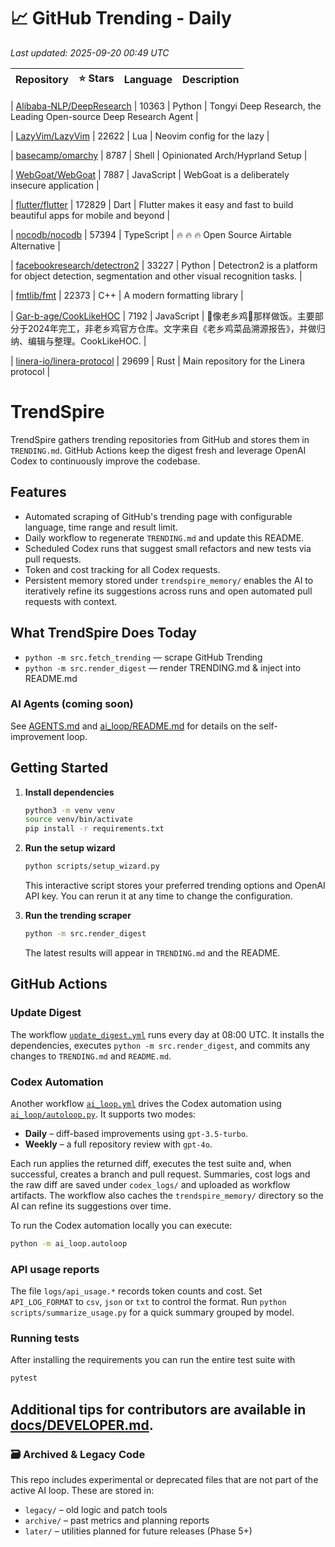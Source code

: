 <!-- TRENDING_START -->
# 📈 GitHub Trending - Daily

_Last updated: 2025-09-20 00:49 UTC_

| Repository | ⭐ Stars | Language | Description |
|------------|--------:|----------|-------------|

| [Alibaba-NLP/DeepResearch](https://github.com/Alibaba-NLP/DeepResearch) | 10363 | Python | Tongyi Deep Research, the Leading Open-source Deep Research Agent |

| [LazyVim/LazyVim](https://github.com/LazyVim/LazyVim) | 22622 | Lua | Neovim config for the lazy |

| [basecamp/omarchy](https://github.com/basecamp/omarchy) | 8787 | Shell | Opinionated Arch/Hyprland Setup |

| [WebGoat/WebGoat](https://github.com/WebGoat/WebGoat) | 7887 | JavaScript | WebGoat is a deliberately insecure application |

| [flutter/flutter](https://github.com/flutter/flutter) | 172829 | Dart | Flutter makes it easy and fast to build beautiful apps for mobile and beyond |

| [nocodb/nocodb](https://github.com/nocodb/nocodb) | 57394 | TypeScript | 🔥 🔥 🔥 Open Source Airtable Alternative |

| [facebookresearch/detectron2](https://github.com/facebookresearch/detectron2) | 33227 | Python | Detectron2 is a platform for object detection, segmentation and other visual recognition tasks. |

| [fmtlib/fmt](https://github.com/fmtlib/fmt) | 22373 | C++ | A modern formatting library |

| [Gar-b-age/CookLikeHOC](https://github.com/Gar-b-age/CookLikeHOC) | 7192 | JavaScript | 🥢像老乡鸡🐔那样做饭。主要部分于2024年完工，非老乡鸡官方仓库。文字来自《老乡鸡菜品溯源报告》，并做归纳、编辑与整理。CookLikeHOC. |

| [linera-io/linera-protocol](https://github.com/linera-io/linera-protocol) | 29699 | Rust | Main repository for the Linera protocol |
<!-- TRENDING_END -->

# TrendSpire

TrendSpire gathers trending repositories from GitHub and stores them in `TRENDING.md`. GitHub Actions keep the digest fresh and leverage OpenAI Codex to continuously improve the codebase.

## Features

- Automated scraping of GitHub's trending page with configurable language, time range and result limit.
- Daily workflow to regenerate `TRENDING.md` and update this README.
- Scheduled Codex runs that suggest small refactors and new tests via pull requests.
- Token and cost tracking for all Codex requests.
- Persistent memory stored under `trendspire_memory/` enables the AI to
  iteratively refine its suggestions across runs and open automated pull
  requests with context.

## What TrendSpire Does Today

- `python -m src.fetch_trending` — scrape GitHub Trending
- `python -m src.render_digest` — render TRENDING.md & inject into README.md

### AI Agents (coming soon)
See [AGENTS.md](./AGENTS.md) and [ai_loop/README.md](./ai_loop/README.md) for details on the self-improvement loop.

## Getting Started

1. **Install dependencies**
   ```bash
   python3 -m venv venv
   source venv/bin/activate
   pip install -r requirements.txt
   ```

2. **Run the setup wizard**
   ```bash
   python scripts/setup_wizard.py
   ```
   This interactive script stores your preferred trending options and OpenAI API key.
   You can rerun it at any time to change the configuration.

3. **Run the trending scraper**
   ```bash
   python -m src.render_digest
   ```
   The latest results will appear in `TRENDING.md` and the README.


## GitHub Actions

### Update Digest

The workflow [`update_digest.yml`](.github/workflows/update_digest.yml) runs every day at 08:00 UTC. It installs the dependencies, executes `python -m src.render_digest`, and commits any changes to `TRENDING.md` and `README.md`.

### Codex Automation

Another workflow [`ai_loop.yml`](.github/workflows/ai_loop.yml) drives the Codex automation using [`ai_loop/autoloop.py`](ai_loop/autoloop.py). It supports two modes:

- **Daily** – diff-based improvements using `gpt-3.5-turbo`.
- **Weekly** – a full repository review with `gpt-4o`.

Each run applies the returned diff, executes the test suite and, when successful, creates a branch and pull request. Summaries, cost logs and the raw diff are saved under `codex_logs/` and uploaded as workflow artifacts. The workflow also caches the `trendspire_memory/` directory so the AI can refine its suggestions over time.

To run the Codex automation locally you can execute:

```bash
python -m ai_loop.autoloop
```

### API usage reports

The file `logs/api_usage.*` records token counts and cost. Set `API_LOG_FORMAT`
to `csv`, `json` or `txt` to control the format. Run `python
scripts/summarize_usage.py` for a quick summary grouped by model.

### Running tests

After installing the requirements you can run the entire test suite with

```bash
pytest
```

Additional tips for contributors are available in
[docs/DEVELOPER.md](docs/DEVELOPER.md).
---

### 🗃 Archived & Legacy Code

This repo includes experimental or deprecated files that are not part of the active AI loop. These are stored in:

- `legacy/` – old logic and patch tools
- `archive/` – past metrics and planning reports
- `later/` – utilities planned for future releases (Phase 5+)
